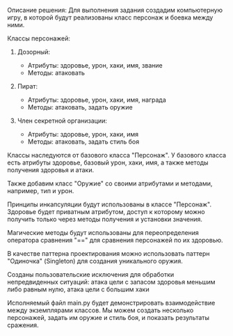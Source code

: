 Описание решения:
Для выполнения задания создадим компьютерную игру, в которой будут реализованы класс персонаж и боевка между ними. 

Классы персонажей:
1. Дозорный:
   - Атрибуты: здоровье, урон, хаки, имя, звание
   - Методы: атаковать

2. Пират:
   - Атрибуты: здоровье, урон, хаки, имя, награда
   - Методы: атаковать, задать оружие
   
3. Член секретной организации:
   - Атрибуты: здоровье, урон, хаки, имя
   - Методы: атаковать, задать стиль боя
   
Классы наследуются от базового класса "Персонаж". У базового класса есть атрибуты здоровье, базовый урон, хаки, имя, а также методы получения здоровья и атаки. 

Также добавим класс "Оружие" со своими атрибутами и методами, например, тип и урон.

Принципы инкапсуляции будут использованы в классе "Персонаж". Здоровье будет приватным атрибутом, доступ к которому можно получить только через методы получения и установки значения. 

Магические методы будут использованы для переопределения оператора сравнения "==" для сравнения персонажей по их здоровью. 

В качестве паттерна проектирования можно использовать паттерн "Одиночка" (Singleton) для создания уникального оружия.

Созданы пользовательские исключения для обработки непредвиденных ситуаций: атака цели с запасом здоровья меньшим либо равным нулю, атака цели с большим хаки

Исполняемый файл main.py будет демонстрировать взаимодействие между экземплярами классов. Мы можем создать несколько персонажей, задать им оружие и стиль боя, и показать результаты сражения.
